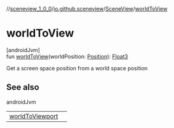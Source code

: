 //[sceneview_1_0_0](../../../index.md)/[io.github.sceneview](../index.md)/[SceneView](index.md)/[worldToView](world-to-view.md)

# worldToView

[androidJvm]\
fun [worldToView](world-to-view.md)(worldPosition: [Position](../../io.github.sceneview.math/index.md#945960193%2FClasslikes%2F-602047187)): [Float3](../../../../sceneview/sceneview/dev.romainguy.kotlin.math/-float3/index.md)

Get a screen space position from a world space position

## See also

androidJvm

| | |
|---|---|
| [worldToViewport](../../io.github.sceneview.view/world-to-viewport.md) |  |
